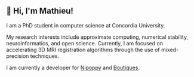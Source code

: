 ## 👋 Hi, I'm Mathieu!
I am a PhD student in computer science at Concordia University.

My research interests include approximate computing, numerical stability, neuroinformatics, and open science. Currently, I am focused on accelerating 3D MRI registration algorithms through the use of mixed-precision techniques.

I am currently a developer for [Nipoppy](https://github.com/nipoppy/nipoppy) and [Boutiques](https://github.com/boutiques/boutiques/).
